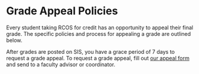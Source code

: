 # Grade Appeal Policies

Every student taking RCOS for credit has an opportunity to appeal their final grade. The specific policies and process for appealing a grade are outlined below.

After grades are posted on SIS, you have a grace period of 7 days to request a grade appeal. To request a grade appeal, fill out [our appeal form]() and send to a faculty advisor or coordinator.

<!-- TODO: add link to PDF once Alex finishes template -->